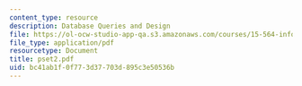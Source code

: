 ```yaml
---
content_type: resource
description: Database Queries and Design
file: https://ol-ocw-studio-app-qa.s3.amazonaws.com/courses/15-564-information-technology-i-spring-2003/bc41ab1f0f773d37703d895c3e50536b_pset2.pdf
file_type: application/pdf
resourcetype: Document
title: pset2.pdf
uid: bc41ab1f-0f77-3d37-703d-895c3e50536b
---
```

